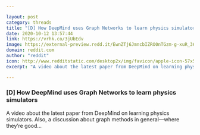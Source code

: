```yaml
---

layout: post
category: threads
title: "[D] How DeepMind uses Graph Networks to learn physics simulators"
date: 2020-10-12 13:57:44
link: https://vrhk.co/3jUbEdv
image: https://external-preview.redd.it/EwnZTj6JmncbIZRO0nTGzm-g-xuR_36vR2AtuOKNi1M.jpg?width=480&height=251.308900524&auto=webp&crop=480:251.308900524,smart&s=0247ad07bf02ff4b5a719c27e3decf936ce26fc5
domain: reddit.com
author: "reddit"
icon: http://www.redditstatic.com/desktop2x/img/favicon/apple-icon-57x57.png
excerpt: "A video about the latest paper from DeepMind on learning physics simulators. Also, a discussion about graph methods in general—where they’re good..."

---
```


### [D] How DeepMind uses Graph Networks to learn physics simulators

A video about the latest paper from DeepMind on learning physics simulators. Also, a discussion about graph methods in general—where they’re good...